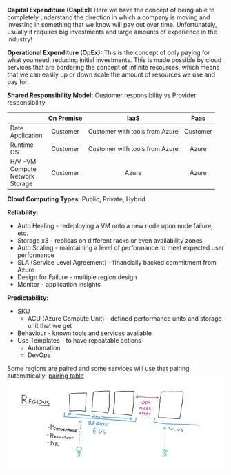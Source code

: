 **Capital Expenditure (CapEx):** Here we have the concept of being able to completely understand the direction in which a 
company is moving and investing in something that we know will pay out over time. Unfortunately, usually it requires
big investments and large amounts of experience in the industry!

**Operational Expenditure (OpEx):** This is the concept of only paying for what you need, reducing initial investments. 
This is made possible by cloud services that are bordering the concept of infinite resources, which means that we can
easily up or down scale the amount of resources we use and pay for.

**Shared Responsibility Model:** Customer responsibility vs Provider responsibility

|                                             | On Premise |              IaaS              |   Paas   |
|---------------------------------------------|:----------:|:------------------------------:|:--------:|
| Date<br/>Application                        |  Customer  | Customer with tools from Azure | Customer |
| Runtime<br/>OS                              |  Customer  | Customer with tools from Azure |  Azure   |
| H/V -VM<br/>Compute<br/>Network<br/>Storage |  Customer  |             Azure              |  Azure   |

**Cloud Computing Types:** Public, Private, Hybrid

**Reliability:**
 - Auto Healing - redeploying a VM onto a new node upon node failure, etc.
 - Storage x3 - replicas on different racks or even availability zones
 - Auto Scaling - maintaining a level of performance to meet expected user performance
 - SLA (Service Level Agreement) - financially backed commitment from Azure
 - Design for Failure - multiple region design
 - Monitor - application insights

**Predictability:**
 - SKU
   - ACU (Azure Compute Unit) - defined performance units and storage unit that we get
 - Behaviour - known tools and services available
 - Use Templates - to have repeatable actions 
   - Automation
   - DevOps

Some regions are paired and some services will use that pairing automatically: [pairing table](https://learn.microsoft.com/en-us/azure/reliability/cross-region-replication-azure#azure-paired-regions)
![AzurePairingTable.png](AzurePairingTable.png)

